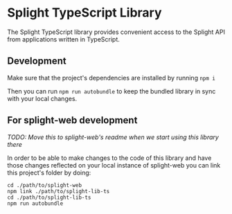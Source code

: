 # Splight TypeScript Library

The Splight TypeScript library provides convenient access to the Splight API from applications written in TypeScript.

## Development

Make sure that the project's dependencies are installed by running
`npm i`

Then you can run `npm run autobundle` to keep the bundled library in sync with your local changes.

## For splight-web development

_TODO: Move this to splight-web's readme when we start using this library there_

In order to be able to make changes to the code of this library and have those changes
reflected on your local instance of splight-web you can link this project's folder by doing:

```
cd ./path/to/splight-web
npm link ./path/to/splight-lib-ts
cd ./path/to/splight-lib-ts
npm run autobundle
```

